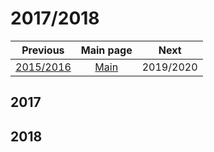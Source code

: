 # 2017/2018

Previous|Main page|Next
:---:|:---:|:---:
[2015/2016](/wiki/History_of_osu!/5)|[Main](/wiki/History_of_osu!/)|2019/2020

## 2017

## 2018
